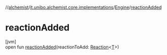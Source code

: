 //[alchemist](../../../index.md)/[it.unibo.alchemist.core.implementations](../index.md)/[Engine](index.md)/[reactionAdded](reaction-added.md)

# reactionAdded

[jvm]\
open fun [reactionAdded](reaction-added.md)(reactionToAdd: [Reaction](../../it.unibo.alchemist.model.interfaces/-reaction/index.md)<[T](../-array-indexed-priority-queue/index.md)>)

